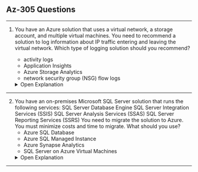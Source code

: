 ## Az-305 Questions
---
1. You have an Azure solution that uses a virtual network, a storage account, and multiple virtual machines.
You need to recommend a solution to log information about IP traffic entering and leaving the virtual network.
Which type of logging solution should you recommend?

    * activity logs
    * Application Insights
    * Azure Storage Analytics
    * network security group (NSG) flow logs

    <details>
    <summary>Open Explanation</summary>
    NSG flow logs are used to log IP traffic information. Activity logs are used to log control plane events for individual Azure resources in a storage account, but it does not cover IP traffic. Application Insights logs data from applications. Azure Storage Analytics logs events related to storage accounts only.
    </details>
---
2. You have an on-premises Microsoft SQL Server solution that runs the following services:
SQL Server Database Engine
SQL Server Integration Services (SSIS)
SQL Server Analysis Services (SSAS)
SQL Server Reporting Services (SSRS)
You need to migrate the solution to Azure. You must minimize costs and time to migrate.
What should you use?
    * Azure SQL Database
    * Azure SQL Managed Instance
    * Azure Synapse Analytics
    * SQL Server on Azure Virtual Machines
    <details>
    <summary>Open Explanation</summary>
    SQL Server on Azure Virtual Machines is the only option to maintain SSIS, SSAS, and SSRS. SQL Managed Instance and Azure SQL Database do not support SSIS, SSAS, and SSRS. Azure Synapse Analytics does not support the SQL Server Database Engine, SSIS, and SSRS.
    </details>
---
